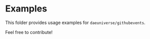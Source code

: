 # Examples

This folder provides usage examples for `daeuniverse/githubevents`.

Feel free to contribute!
